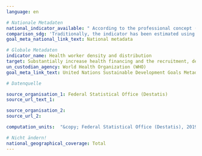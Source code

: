 ```yaml
---
language: en

# Nationale Metadaten
national_indicator_available: " According to the professional concept (with and without patient contact) and the practising concept (with direct patient contact) respectively: <br> Dentistry personnel <br> Health workers <br> Nursing and midwifery personnel <br> Pharmaceutical personnel <br> Physicians"
comparison_sdg: 'Traditionally, the indicator has been estimated using two measurements: density of physicians, and density of nursing and midwifery personnel. In the context of the SDG agenda, the dataset have been expanded to physicians, nursing personnel, midwifery personnel, dentistry personnel and pharmaceutical personnel. The dataset is planned to progressively move expand to cover all health cadres. As long as the international metadata description of the SDG indicator 3.c.1 is not completed, the time series "health workers" could not be considered as compliant. But the four additional time series are listed as sub-indicators in the international metadata description.'
goal_meta_national_link_text: National metadata

# Globale Metadaten
indicator_name: Health worker density and distribution
target: Substantially increase health financing and the recruitment, development, training and retention of the health workforce in developing countries, especially in least developed countries and small island developing States
un_custodian_agency: World Health Organization (WHO)
goal_meta_link_text: United Nations Sustainable Development Goals Metadata

# Datenquelle

source_organisation_1: Federal Statistical Office (Destatis)
source_url_text_1:

source_organisation_2:
source_url_2:

computation_units:  "&copy; Federal Statistical Office (Destatis), 2019"

# Nicht ändern!
national_geographical_coverage: Total
---
```

